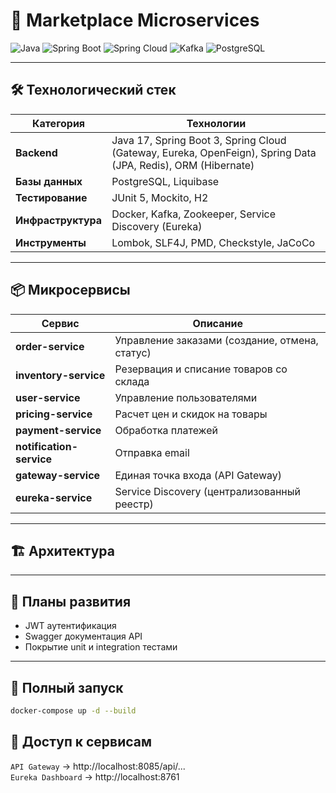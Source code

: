 # 🛒 Marketplace Microservices

![Java](https://img.shields.io/badge/Java-17-red)
![Spring Boot](https://img.shields.io/badge/Spring_Boot-3.4-green)
![Spring Cloud](https://img.shields.io/badge/Spring_Cloud-2024.0-blue)
![Kafka](https://img.shields.io/badge/Kafka-3.8-purple)
![PostgreSQL](https://img.shields.io/badge/PostgreSQL-16-blue)

---

## 🛠️ Технологический стек

| Категория          | Технологии                                                                                                   |
|--------------------|--------------------------------------------------------------------------------------------------------------|
| **Backend**        | Java 17, Spring Boot 3, Spring Cloud (Gateway, Eureka, OpenFeign), Spring Data (JPA, Redis), ORM (Hibernate) |
| **Базы данных**    | PostgreSQL, Liquibase                                                                                        |
| **Тестирование**   | JUnit 5, Mockito, H2                                                                                         |
| **Инфраструктура** | Docker,  Kafka, Zookeeper, Service Discovery (Eureka)                                                        |
| **Инструменты**    | Lombok, SLF4J, PMD, Checkstyle, JaCoCo                                                                       |

---

## 📦 Микросервисы

| Сервис                   | Описание                                       |
|--------------------------|------------------------------------------------|
| **order-service**        | Управление заказами (создание, отмена, статус) |
| **inventory-service**    | Резервация и списание товаров со склада        |
| **user-service**         | Управление пользователями                      |
| **pricing-service**      | Расчет цен и скидок на товары                  |
| **payment-service**      | Обработка платежей                             |
| **notification-service** | Отправка email                                 |
| **gateway-service**      | Единая точка входа (API Gateway)               |
| **eureka-service**       | Service Discovery (централизованный реестр)    |

---

## 🏗️ Архитектура

---

## 📅 Планы развития

- JWT аутентификация
- Swagger документация API
- Покрытие unit и integration тестами

---

## 🚀 Полный запуск

```bash
docker-compose up -d --build
```

## 🚪 Доступ к сервисам

`API Gateway` → http://localhost:8085/api/...  
`Eureka Dashboard` → http://localhost:8761
